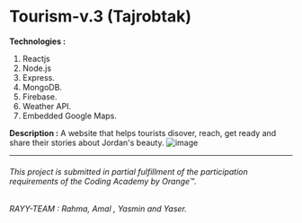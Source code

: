 # Tourism-v.3 (Tajrobtak)

**Technologies :**
1. Reactjs
2. Node.js
3. Express.
4. MongoDB.
5. Firebase.
6. Weather API.
7. Embedded Google Maps.


**Description :**
A website that helps tourists disover, reach, get ready and share their stories about Jordan's beauty.
![image](https://user-images.githubusercontent.com/48364065/68031127-afd05880-fcc3-11e9-90b9-1ccb262dd92f.png)
___

###### This project is submitted in partial fulfillment of the participation requirements of the Coding Academy by Orange™.
###### RAYY-TEAM : Rahma, Amal , Yasmin and Yaser.

